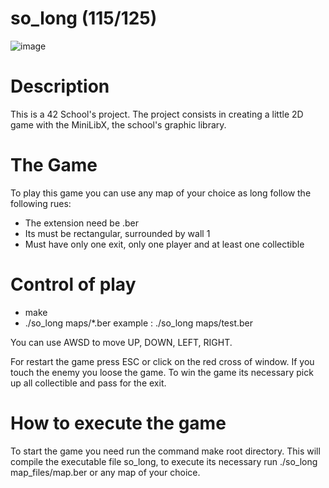 # so_long (115/125)

![image](https://user-images.githubusercontent.com/100579404/215267282-62aca28f-3d30-4e4c-9f78-fdb4a16d81ca.png)


# Description

This is a 42 School's project. The project consists in creating a little 2D game with the MiniLibX, the school's graphic library.

# The Game
To play this game you can use any map of your choice as long follow the following rues:

- The extension need be .ber
- Its must be rectangular, surrounded by wall 1
- Must have only one exit, only one player and at least one collectible

# Control of play
- make
- ./so_long maps/*.ber 
example : ./so_long maps/test.ber

You can use AWSD to move UP, DOWN, LEFT, RIGHT.

For restart the game press ESC or click on the red cross of window. If you touch the enemy you loose the game. To win the game its necessary pick up all collectible and pass for the exit.

# How to execute the game
To start the game you need run the command   make   root directory. This will compile the executable file so_long, to execute its necessary run   ./so_long map_files/map.ber or any map of your choice.

